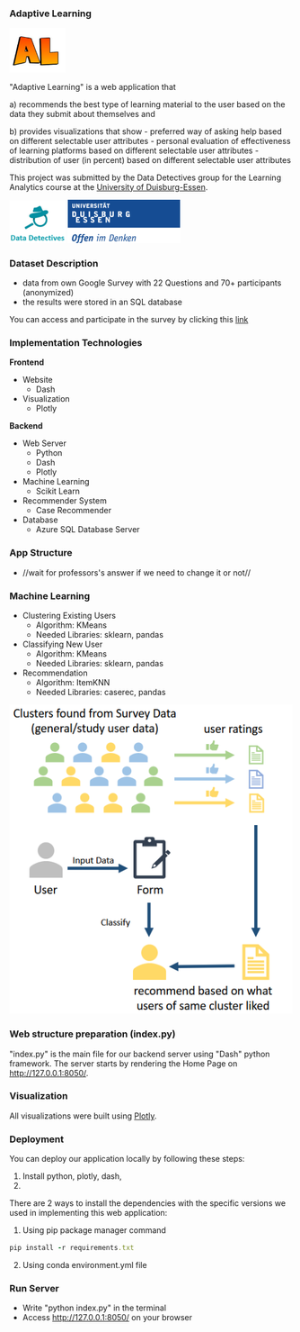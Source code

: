 
### Adaptive Learning
<img src="assets/ibm_logo.png" width="100">


"Adaptive Learning" is a web application that

 a) recommends the best type of learning material to the user based on the data they submit about themselves and

 b) provides visualizations that show
      - preferred way of asking help based on different selectable user attributes
      - personal evaluation of effectiveness of learning platforms based on different selectable user attributes
      - distribution of user (in percent) based on different selectable user attributes

This project was submitted by the Data Detectives group for the Learning Analytics course at the <a href="https://www.uni-due.de/en/index.php">University of Duisburg-Essen</a>.

<img src="assets/data_detectives.png" width="100"> <img src="assets/ude_logo.png" width="200">


### Dataset Description

 * data from own Google Survey with 22 Questions and 70+ participants (anonymized)
 * the results were stored in an SQL database

You can access and participate in the survey by clicking this <a href="https://docs.google.com/forms/d/e/1FAIpQLSd31k__bA9LBGXkNk2o7dfdR6-4crZceVpVKv3jm3JAhQ7L6Q/viewform">link</a> 

### Implementation Technologies

**Frontend**
  + Website
    + Dash
  + Visualization
    + Plotly

**Backend**
  + Web Server
    + Python
    + Dash
    + Plotly
  + Machine Learning
    + Scikit Learn
  + Recommender System
    + Case Recommender
  + Database
    + Azure SQL Database Server

### App Structure

 * //wait for professors's answer if we need to change it or not//

### Machine Learning

 * Clustering Existing Users
    + Algorithm: KMeans
    + Needed Libraries: sklearn, pandas
 * Classifying New User
    + Algorithm: KMeans
    + Needed Libraries: sklearn, pandas 
 * Recommendation
    + Algorithm: ItemKNN
    + Needed Libraries: caserec, pandas

<img src="assets/machine_learning_concept.png">

  

### Web structure preparation (index.py)

"index.py" is the main file for our backend server using "Dash" python framework. The server starts by rendering the Home Page on http://127.0.0.1:8050/.


### Visualization

All visualizations were built using <a href="https://plotly.com/">Plotly</a>.


### Deployment

You can deploy our application locally by following these steps:

 1. Install python, plotly, dash,
 2. 

There are 2 ways to install the dependencies with the specific versions we used in implementing this web application:

 1. Using pip package manager command
```ruby
pip install -r requirements.txt
```

 2. Using conda environment.yml file



### Run Server

 - Write "python index.py" in the terminal
 - Access http://127.0.0.1:8050/ on your browser










